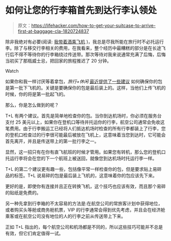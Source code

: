 # 如何让您的行李箱首先到达行李认领处

> 原文：<https://lifehacker.com/how-to-get-your-suitcase-to-arrive-first-at-baggage-cla-1820724837>

除非我绝对有必要(阅读: [我带着酒乘飞机](https://lifehacker.com/how-to-successfully-pack-beer-and-wine-in-your-suitcase-1820165411) )，我总是尽我所能在旅行时不必托运行李。除了与移交行李相关的费用，在我看来，整个经历中最糟糕的部分是在长途飞行后不得不等待你的行李箱绕过传送带。那次等待对我来说通常充满了后悔，后悔当初买了那瓶威士忌，把回家的旅程推迟了 20 分钟。

Watch

如果你和我一样讨厌等着拿包，*旅行+休闲* [最近提供了一些建议](http://www.travelandleisure.com/airlines-airports/tips-for-getting-luggage-first) 如何确保你的包是第一批下飞机的。关键是要确保你的包是最后装上的。这样，当他们上传飞机的时候，你的将是第一批起飞的。

那么，你是怎么做到的呢？

T+L 有两个建议。首先是简单地检查你的包。当你到达机场时，你必须在服务台支付 25 美元以上，如果你在登机口等待并托运你的行李，航空公司通常会免收这笔费用。由于行李搬运工已经将人们抵达机场时检查的所有行李都装上了行李，您的登机口检查过的行李很可能最后被放在飞机上，这意味着当您到达时，它可能会首先离开，并且是传送带上的第一批行李之一。

显然，这一招只有在你有直飞航班的时候才管用。如果您有转机，那么您的登机口托运行李将会在您的下一个航班上被送回，就像您到达机场时托运行李一样。

T+L 的第二个建议更有趣一些，包括像平常一样检查你的包，但是要求贴上易碎品的标签。T+L 说易碎的包是最后装上飞机的，这意味着你的包应该先下来。

更好的是，即使你有连接并且正在转换飞机，这个技巧也应该有效，而且那个易碎的贴纸是免费的。

另一种先拿到行李箱的不太容易的方法是:在航空公司的常旅客计划中获得地位，或者购买头等舱或商务舱机票，VIP 的行李通常会得到优先考虑，并且会在经济舱乘客或在航空公司没有地位的人的行李之前从传送带上下来。

正如 T+L 指出的，每个航空公司和机场都是不同的，所以这些技巧可能并不总是有效，但它们肯定值得一试。